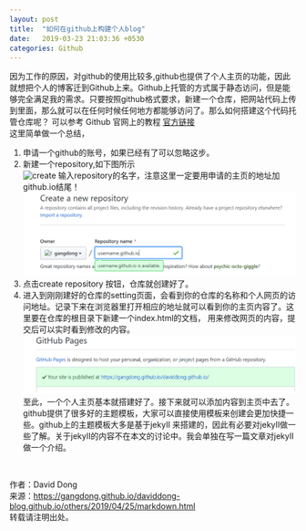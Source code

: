 ```yaml
---
layout: post
title:  "如何在github上构建个人blog"
date:   2019-03-23 21:03:36 +0530
categories: Github
---
```

因为工作的原因，对github的使用比较多,github也提供了个人主页的功能，因此就想把个人的博客迁到Github上来。Github上托管的方式属于静态访问，但是能够完全满足我的需求。只要按照github格式要求，新建一个仓库，把网站代码上传到里面，那么就可以在任何时候任何地方都能够访问了。那么如何搭建这个代码托管仓库呢？
可以参考 Github 官网上的教程 [官方链接](https://pages.github.com)<br>
这里简单做一个总结，<br>
1. 申请一个github的账号，如果已经有了可以忽略这步。<br>
2. 新建一个repository,如下图所示 <br>
![create](https://gangdong.github.io/daviddong.github.io/assets/create-repository.png)
输入repository的名字，注意这里一定要用申请的主页的地址加github.io结尾！
![create2](/assets/create-repository2.png)
3. 点击create repository 按钮，仓库就创建好了。<br>
4. 进入到刚刚建好的仓库的setting页面，会看到你的仓库的名称和个人网页的访问地址。记录下来在浏览器里打开相应的地址就可以看到你的主页内容了。这里要在仓库的根目录下新建一个index.html的文档，
用来修改网页的内容，提交后可以实时看到修改的内容。<br>
![create3](/assets/create-repository4.png)
至此，一个个人主页基本就搭建好了。接下来就可以添加内容到主页中去了。github提供了很多好的主题模板，大家可以直接使用模板来创建会更加快捷一些。github上的主题模板大多是基于jekyII 来搭建的，因此有必要对jekyII做一些了解。关于jekyII的内容不在本文的讨论中。我会单独在写一篇文章对jekyII做一个介绍。
<br>


作者：David Dong<br>
来源：https://gangdong.github.io/daviddong-blog.github.io/others/2019/04/25/markdown.html<br>
转载请注明出处。